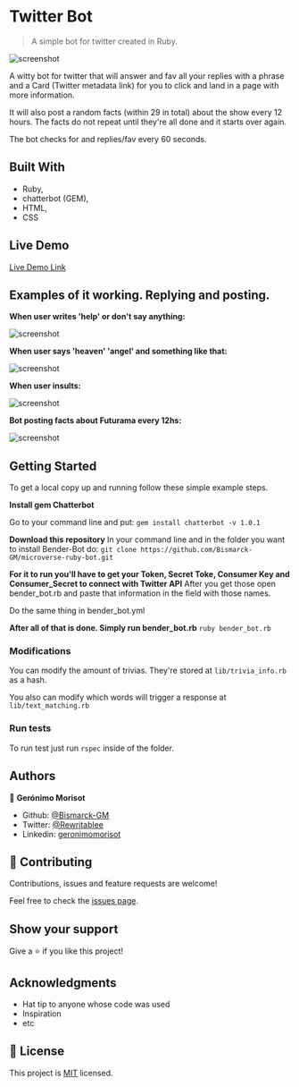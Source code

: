 # Twitter Bot 

> A simple bot for twitter created in Ruby.

![screenshot](/src/img/BenderBotPage.png)

A witty bot for twitter that will answer and fav all your replies with a phrase and a Card (Twitter metadata link)
for you to click and land in a page with more information.

It will also post a random facts (within 29 in total) about the show every 12 hours. The facts do not repeat until they're all done and it
starts over again.

The bot checks for and replies/fav every 60 seconds.

## Built With

- Ruby,
- chatterbot (GEM),
- HTML,
- CSS

## Live Demo

[Live Demo Link](https://twitter.com/BenderBot101)

## Examples of it working. Replying and posting.

**When user writes 'help' or don't say anything:**

![screenshot](/src/img/Screenshot10.png)

**When user says 'heaven' 'angel' and something like that:**

![screenshot](/src/img/Screenshot11.png)

**When user insults:**

![screenshot](/src/img/Screenshot12.png)

**Bot posting facts about Futurama every 12hs:**

![screenshot](/src/img/Screenshot13.png)

## Getting Started

To get a local copy up and running follow these simple example steps.

**Install gem Chatterbot**

Go to your command line and put:
```gem install chatterbot -v 1.0.1 ```

**Download this repository**
In your command line and in the folder you want to install Bender-Bot do:
```git clone https://github.com/Bismarck-GM/microverse-ruby-bot.git ```

**For it to run you'll have to get your Token, Secret Toke, Consumer Key and Consumer_Secret to connect with Twitter API**
After you get those open bender_bot.rb and paste that information in the field with those names.

Do the same thing in bender_bot.yml

**After all of that is done. Simply run bender_bot.rb**
```ruby bender_bot.rb```


### Modifications

You can modify the amount of trivias. They're stored at ```lib/trivia_info.rb``` as a hash.

You also can modify which words will trigger a response at ```lib/text_matching.rb```

### Run tests

To run test just run ```rspec``` inside of the folder.


## Authors

👤 **Gerónimo Morisot**

- Github: [@Bismarck-GM](https://github.com/Bismarck-GM)
- Twitter: [@Rewritablee](https://twitter.com/Rewritablee)
- Linkedin: [geronimomorisot](https://linkedin.com/in/geronimomorisot)


## 🤝 Contributing

Contributions, issues and feature requests are welcome!

Feel free to check the [issues page](issues/).

## Show your support

Give a ⭐️ if you like this project!

## Acknowledgments

- Hat tip to anyone whose code was used
- Inspiration
- etc

## 📝 License

This project is [MIT](lic.url) licensed.

